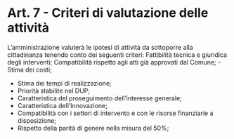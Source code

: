 # Art. 7 - Criteri di valutazione delle attività

L’amministrazione valuterà le ipotesi di attività da sottoporre alla cittadinanza tenendo conto dei seguenti criteri:
Fattibilità tecnica e giuridica degli interventi;
Compatibilità rispetto agli atti già approvati dal Comune;
 -Stima dei costi;
- Stima dei tempi di realizzazione;
- Priorità stabilite nel DUP;
- Caratteristica del proseguimento dell’interesse generale;
- Caratteristica dell’Innovazione;
- Compatibilità con i settori di intervento e con le risorse finanziarie a disposizione;
- Rispetto della parità di genere nella misura del 50%;
